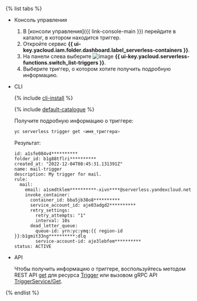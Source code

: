 {% list tabs %}

- Консоль управления

  1. В [консоли управления]({{ link-console-main }}) перейдите в каталог, в котором находится триггер.
  1. Откройте сервис **{{ ui-key.yacloud.iam.folder.dashboard.label_serverless-containers }}**.
  1. На панели слева выберите ![image](../../_assets/functions/triggers.svg) **{{ ui-key.yacloud.serverless-functions.switch_list-triggers }}**.
  1. Выберите триггер, о котором хотите получить подробную информацию.

- CLI

    {% include [cli-install](../cli-install.md) %}

    {% include [default-catalogue](../default-catalogue.md) %}

    Получите подробную информацию о триггере:

    ```bash
    yc serverless trigger get <имя_триггера>
    ```

    Результат:
  
    
    ```text
    id: a1sfe084v4**********
    folder_id: b1g88tflri**********
    created_at: "2022-12-04T08:45:31.131391Z"
    name: mail-trigger
    description: My trigger for mail.
    rule:
      mail:
        email: a1smdtklem**********-xivn****@serverless.yandexcloud.net
        invoke_container:
          container_id: bba5jb38o8**********
          service_account_id: aje03adgd2**********
          retry_settings:
            retry_attempts: "1"
            interval: 10s
          dead_letter_queue:
            queue-id: yrn:yc:ymq:{{ region-id }}:b1gmit33ng**********:dlq
            service-account-id: aje3lebfem**********
    status: ACTIVE
    ```
  

- API

  Чтобы получить информацию о триггере, воспользуйтесь методом REST API [get](../../serverless-containers/triggers/api-ref/Trigger/get.md) для ресурса [Trigger](../../serverless-containers/triggers/api-ref/Trigger/index.md) или вызовом gRPC API [TriggerService/Get](../../serverless-containers/triggers/api-ref/grpc/trigger_service.md#Get).

{% endlist %}
